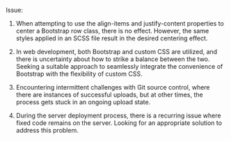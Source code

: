 Issue:

1.  When attempting to use the align-items and justify-content properties to center a Bootstrap row class, there is no effect. However, the same styles applied in an SCSS file result in the desired centering effect.

2.  In web development, both Bootstrap and custom CSS are utilized, and there is uncertainty about how to strike a balance between the two. Seeking a suitable approach to seamlessly integrate the convenience of Bootstrap with the flexibility of custom CSS.

3.  Encountering intermittent challenges with Git source control, where there are instances of successful uploads, but at other times, the process gets stuck in an ongoing upload state.

4.  During the server deployment process, there is a recurring issue where fixed code remains on the server. Looking for an appropriate solution to address this problem.
